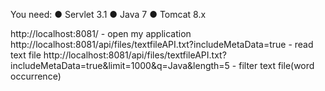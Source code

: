 You need:
● Servlet 3.1
● Java 7
● Tomcat 8.x

http://localhost:8081/ - open my application
http://localhost:8081/api/files/textfileAPI.txt?includeMetaData=true - read text file
http://localhost:8081/api/files/textfileAPI.txt?includeMetaData=true&limit=1000&q=Java&length=5 - filter text file(word occurrence)